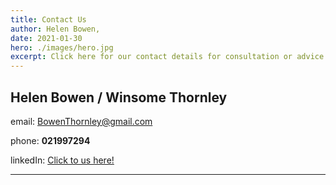```yaml
---
title: Contact Us
author: Helen Bowen,
date: 2021-01-30
hero: ./images/hero.jpg
excerpt: Click here for our contact details for consultation or advice.
---
```


## Helen Bowen / Winsome Thornley

email:
[BowenThornley@gmail.com](BowenThornley@gmail.com)

phone: **021997294**

linkedIn: [Click to  us here!](BowenThornley@gmail.com)

---
